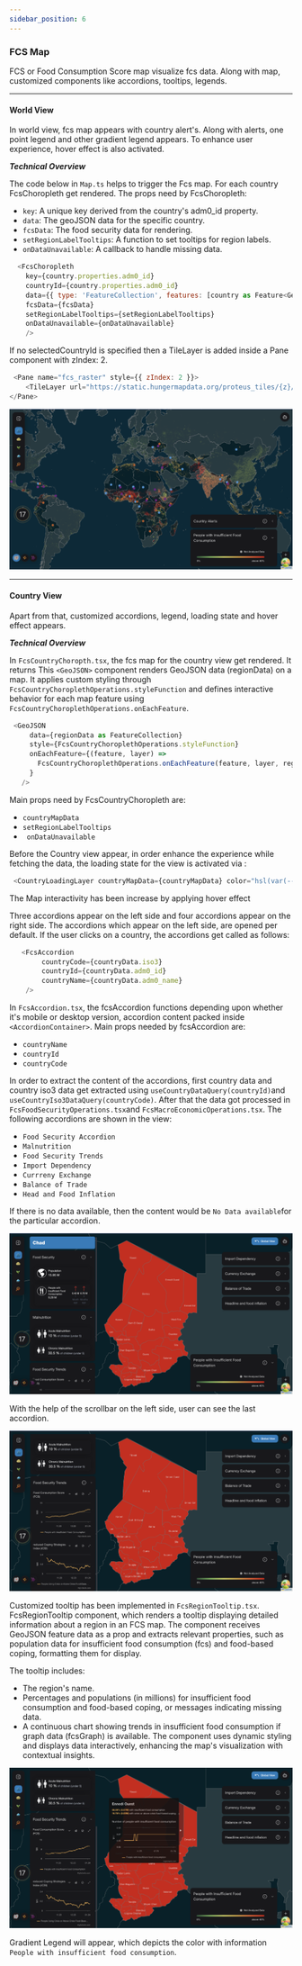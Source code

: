```yaml
---
sidebar_position: 6
---
```


### FCS Map

FCS or Food Consumption Score map visualize fcs data. Along with map, customized components like accordions, tooltips, legends.

---

#### World View 
In world view, fcs map appears with country alert's. Along with alerts, one point legend and other gradient legend appears. To enhance user experience, hover effect is also activated. 

***Technical Overview***

The code below in ```Map.ts``` helps to trigger the Fcs map. For each country FcsChoropleth get rendered. The props need by FcsChoropleth:
- ```key```: A unique key derived from the country's adm0_id property.
- ```data```: The geoJSON data for the specific country.
- ```fcsData```: The food security data for rendering.
- ```setRegionLabelTooltips```: A function to set tooltips for region labels.
- ```onDataUnavailable```: A callback to handle missing data. 

```js 
  <FcsChoropleth
    key={country.properties.adm0_id}
    countryId={country.properties.adm0_id}
    data={{ type: 'FeatureCollection', features: [country as Feature<Geometry, CountryProps>] }}
    fcsData={fcsData}
    setRegionLabelTooltips={setRegionLabelTooltips}
    onDataUnavailable={onDataUnavailable}
    />
```
If no selectedCountryId is specified then a TileLayer is added inside a Pane component with zIndex: 2.
```js
 <Pane name="fcs_raster" style={{ zIndex: 2 }}>
    <TileLayer url="https://static.hungermapdata.org/proteus_tiles/{z}/{x}/{y}.png" tms />
</Pane>
```

![Fcs World View](./assets/FcsWorldView.png)

---

#### Country View

Apart from that, customized accordions, legend, loading state and hover effect appears. 

 ***Technical Overview***

 In ```FcsCountryChoropth.tsx```, the fcs map for the country view get rendered. It returns 
This ```<GeoJSON>``` component renders GeoJSON data (regionData) on a map. It applies custom styling through ```FcsCountryChoroplethOperations.styleFunction``` and defines interactive behavior for each map feature using ```FcsCountryChoroplethOperations.onEachFeature```.
 ```js
  <GeoJSON
      data={regionData as FeatureCollection}
      style={FcsCountryChoroplethOperations.styleFunction}
      onEachFeature={(feature, layer) =>
        FcsCountryChoroplethOperations.onEachFeature(feature, layer, regionData as FeatureCollection)
      }
    />
 ```

 Main props need by FcsCountryChoropleth are:
- ```countryMapData```
- ```setRegionLabelTooltips```
- ``` onDataUnavailable```

 Before the Country view appear, in order enhance the experience while fetching the data, the loading state for the view is activated via : 

  ```js
   <CountryLoadingLayer countryMapData={countryMapData} color="hsl(var(--nextui-fcsAnimation))" />
  ```
The Map interactivity has been increase by applying hover effect

Three accordions appear on the left side and four accordions appear on the right side. The accordions which appear on the left side, are opened per default. If the user clicks on a country, the accordions get called as follows:

```js
   <FcsAccordion
        countryCode={countryData.iso3}
        countryId={countryData.adm0_id}
        countryName={countryData.adm0_name}
    />
```
In ```FcsAccordion.tsx```, the fcsAccordion functions depending upon whether it's mobile or desktop version, accordion content packed inside ```<AccordionContainer>```. Main props needed by fcsAccordion are: 

- ```countryName```
- ```countryId```
- ```countryCode```

In order to extract the content of the accordions, first country data and country iso3 data get extracted using ```useCountryDataQuery(countryId)```and ```useCountryIso3DataQuery(countryCode)```. After that the data got processed in ```FcsFoodSecurityOperations.tsx```and ```FcsMacroEconomicOperations.tsx```. The following accordions are shown in the view: 

- ```Food Security Accordion``` 
- ```Malnutrition```
- ```Food Security Trends```
- ```Import Dependency```
- ```Currreny Exchange```
- ```Balance of Trade```
- ```Head and Food Inflation```

If there is no data available, then the content would be ```No Data available```for the particular accordion.

![Fcs Country View](./assets/FcsCountryView.png)

With the help of the scrollbar on the left side, user can see the last accordion.

![Fcs Country View2](./assets/FcsCountryView2.png)

Customized tooltip has been implemented in ```FcsRegionTooltip.tsx```. FcsRegionTooltip component, which renders a tooltip displaying detailed information about a region in an FCS map. The component receives GeoJSON feature data as a prop and extracts relevant properties, such as population data for insufficient food consumption (fcs) and food-based coping, formatting them for display.

The tooltip includes:

- The region's name.
- Percentages and populations (in millions) for insufficient food consumption and food-based coping, or messages indicating missing data.
- A continuous chart showing trends in insufficient food consumption if graph data (fcsGraph) is available.
The component uses dynamic styling and displays data interactively, enhancing the map's visualization with contextual insights.

![Fcs Tooltip](./assets/FcsTooltip.png)

Gradient Legend will appear, which depicts the color with information ```People with insufficient food consumption```.  




